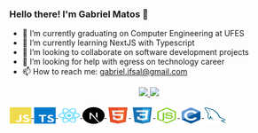 ### Hello there! I'm Gabriel Matos 👋

- 🔭 I’m currently graduating on Computer Engineering at UFES
- 🌱 I’m currently learning NextJS with Typescript
- 👯 I’m looking to collaborate on software development projects
- 🤔 I’m looking for help with egress on technology career
- 📫 How to reach me: gabriel.ifsal@gmail.com

<div align="center">
  <a href="https://github.com/matosgabriel">
  <img height="180em" src="https://github-readme-stats.vercel.app/api?username=matosgabriel&show_icons=true&theme=tokyonight&include_all_commits=true&count_private=true"/>
  <img height="180em" src="https://github-readme-stats.vercel.app/api/top-langs/?username=matosgabriel&layout=compact&langs_count=7&theme=tokyonight"/>
</div>
<div style="display: inline_block"><br>
  <img align="center" alt="gabriel-js" height="30" width="40" src="https://raw.githubusercontent.com/devicons/devicon/master/icons/javascript/javascript-plain.svg">
  <img align="center" alt="gabriel-ts" height="30" width="40" src="https://raw.githubusercontent.com/devicons/devicon/master/icons/typescript/typescript-plain.svg">
  <img align="center" alt="gabriel-react" height="30" width="40" src="https://raw.githubusercontent.com/devicons/devicon/master/icons/react/react-original.svg">
  <img align="center" alt="gabriel-next" height="30" width="40" src="https://raw.githubusercontent.com/devicons/devicon/master/icons/nextjs/nextjs-original.svg">
  <img align="center" alt="gabriel-html" height="30" width="40" src="https://raw.githubusercontent.com/devicons/devicon/master/icons/html5/html5-original.svg">
  <img align="center" alt="gabriel-css" height="30" width="40" src="https://raw.githubusercontent.com/devicons/devicon/master/icons/css3/css3-original.svg">
  <img align="center" alt="gabriel-css" height="30" width="40" src="https://raw.githubusercontent.com/devicons/devicon/master/icons/nodejs/nodejs-original.svg">
  <img align="center" alt="gabriel-c" height="30" width="40" src="https://raw.githubusercontent.com/devicons/devicon/master/icons/c/c-original.svg">
  <img align="center" alt="gabriel-mysql" height="30" width="40" src="https://raw.githubusercontent.com/devicons/devicon/master/icons/mysql/mysql-original.svg">
</div>
